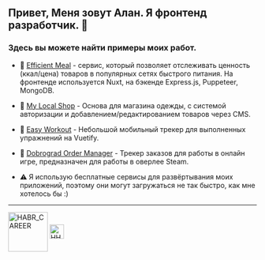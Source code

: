 ## Привет, Меня зовут Алан. Я фронтенд разработчик. 👋

### Здесь вы можете найти примеры моих работ.

- 🍔 [Efficient Meal](https://efficient-meal.vercel.app/) - сервис, который позволяет отслеживать ценность (ккал/цена) товаров в популярных сетях быстрого питания. На фронтенде используется Nuxt, на бэкенде Express.js, Puppeteer, MongoDB.

- 👘 [My Local Shop](https://mylocalshop-demo.vercel.app/) - Основа для магазина одежды, с системой авторизации и добавлением/редактированием товаров через CMS.

- 💪 [Easy Workout](https://easy-workout.vercel.app/) - Небольшой мобильный трекер для выполненных упражнений на Vuetify.

- 🛒 [Dobrograd Order Manager](https://dobrograd-order-manager-v3.vercel.app/) - Трекер заказов для работы в онлайн игре, предназначен для работы в оверлее Steam.

- ⚠️ Я использую бесплатные сервисы для развёртывания моих приложений, поэтому они могут загружаться не так быстро, как мне хотелось бы :)

---

[<img align="center" alt="HABR_CAREER" width="80px" src="https://ampere-store.ru/image/cache/catalog/habr-800x600.png" />][HABR_CAREER]
[<img align="center" alt="HH" width="29px" src="https://tech.hh.ru/api/logos/min-hh-red.png" />][HH]


[HH]: https://hh.ru/resume/5242270eff082965830039ed1f4a4a4d375a6c
[HABR_CAREER]: https://career.habr.com/alansnowle
